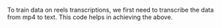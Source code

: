 To train data on reels transcriptions, we first need to transcribe the data from mp4 to text. This code helps in achieving the above.
